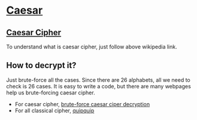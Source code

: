 # [Caesar](https://id0-rsa.pub/problem/32/)

## [Caesar Cipher](https://en.wikipedia.org/wiki/Caesar_cipher)
To understand what is caesar cipher, just follow above wikipedia link.

## How to decrypt it?

Just brute-force all the cases. Since there are 26 alphabets, all we need to check is 26 cases. It is easy to write a code, but there are many webpages help us brute-forcing caesar cipher.

* For caesar cipher, [brute-force caesar ciper decryption](https://www.dcode.fr/caesar-cipher)
* For all classical cipher, [quipquip](https://quipqiup.com/)
